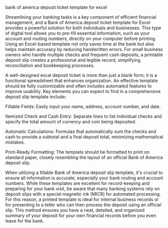 bank of america deposit ticket template for excel


Streamlining your banking tasks is a key component of efficient financial management, and a Bank of America deposit ticket template for Excel provides a powerful solution for both individuals and businesses. This type of digital tool allows you to pre-fill essential information, such as your account and routing numbers, directly on your computer before printing. Using an Excel-based template not only saves time at the bank but also helps maintain accuracy by reducing handwritten errors. For small business owners who handle multiple checks and frequent cash deposits, a printable deposit slip creates a professional and legible record, simplifying reconciliation and bookkeeping processes.



A well-designed excel deposit ticket is more than just a blank form; it is a functional spreadsheet that enhances organization. An effective template should be fully customizable and often includes automated features to improve usability. Key elements you can expect to find in a comprehensive deposit slip template include:




Fillable Fields: Easily input your name, address, account number, and date.


Itemized Check and Cash Entry: Separate lines to list individual checks and specify the total amount of currency and coin being deposited.


Automatic Calculations: Formulas that automatically sum the checks and cash to provide a subtotal and a final deposit total, minimizing mathematical mistakes.


Print-Ready Formatting: The template should be formatted to print on standard paper, closely resembling the layout of an official Bank of America deposit slip.





When utilizing a fillable Bank of America deposit slip template, it's crucial to ensure all information is accurate, especially your bank routing and account numbers. While these templates are excellent for record-keeping and preparing for your bank visit, be aware that many banking systems rely on deposit slips with a special magnetic ink (MICR) for automated processing. For this reason, a printed template is ideal for internal business records or for presenting to a teller who can then process the deposit using an official slip. This method ensures you have a neat, detailed, and organized summary of your deposit for your own financial records before you even leave for the bank.
